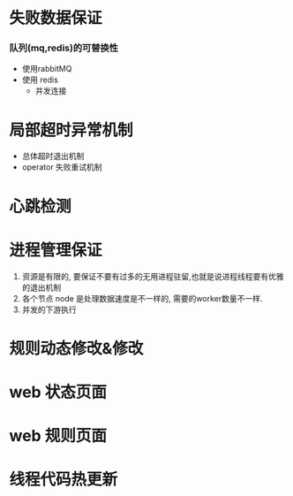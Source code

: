 #  失败数据保证
###  队列(mq,redis)的可替换性
   - 使用rabbitMQ
   - 使用 redis
      - 并发连接



#  局部超时异常机制
   - 总体超时退出机制
   - operator 失败重试机制


#  心跳检测
#  进程管理保证
   1. 资源是有限的, 要保证不要有过多的无用进程驻留,也就是说进程线程要有优雅的退出机制
   2. 各个节点 node 是处理数据速度是不一样的, 需要的worker数量不一样.
   3.  并发的下游执行
#  规则动态修改&修改
# web 状态页面
# web 规则页面
# 线程代码热更新



